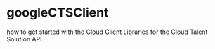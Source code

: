 # googleCTSClient
how to get started with the Cloud Client Libraries for the Cloud Talent Solution API.
